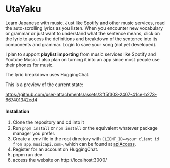 # UtaYaku
Learn Japanese with music. Just like Spotify and other music services, read the auto-scrolling lyrics as you listen. When you encounter new vocabulary or grammar or just want to understand what the sentence means, click on the lyric to access the definitions and breakdown of the sentence into its components and grammar. Login to save your song (not yet developed).

I plan to support **playlist importing** from music services like Spotify and Youtube Music. I also plan on turning it into an app since most people use their phones for music.

The lyric breakdown uses HuggingChat.

This is a preview of the current state:

https://github.com/user-attachments/assets/3ff5f303-2407-41ce-b273-667401342ed4


#### Installation
1. Clone the repository and cd into it
2. Run `pnpm install` or `npm install` or the equivalent whatever package manager you prefer.
3. Create a .env file in the root directory with `CLIENT_ID=<your client id from app.musicapi.com>`, which can be found at [apiAccess](https://app.musicapi.com/admin/account/apiAccess).
4. Register for an account on HuggingChat.
5. pnpm run dev
6. access the website on http://localhost:3000/
